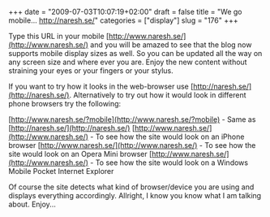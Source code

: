 +++
date = "2009-07-03T10:07:19+02:00"
draft = false
title = "We go mobile... http://naresh.se/"
categories = ["display"]
slug = "176"
+++

Type this URL in your mobile [http://www.naresh.se/](http://www.naresh.se/) and you will be amazed to see that the blog now supports mobile display sizes as well. So you can be updated all the way on any screen size and where ever you are. Enjoy the new content without straining your eyes or your fingers or your stylus.

If you want to try how it looks in the web-browser use [http://naresh.se/](http://naresh.se/). Alternatively to try out how it would look in different phone browsers try the following:

[http://www.naresh.se/?mobile](http://www.naresh.se/?mobile) - Same as [http://naresh.se/](http://naresh.se/) [http://www.naresh.se/](http://www.naresh.se/) - To see how the site would look on an iPhone browser [http://www.naresh.se/](http://www.naresh.se/) - To see how the site would look on an Opera Mini browser [http://www.naresh.se/](http://www.naresh.se/) - To see how the site would look on a Windows Mobile Pocket Internet Explorer

Of course the site detects what kind of browser/device you are using and displays everything accordingly. Allright, I know you know what I am talking about. Enjoy...
